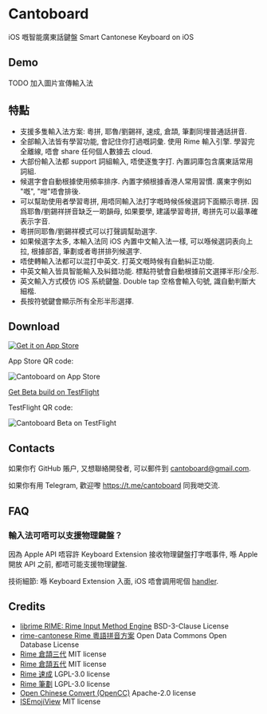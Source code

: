 # Cantoboard
iOS 嘅智能廣東話鍵盤 Smart Cantonese Keyboard on iOS

## Demo
TODO 加入圖片宣傳輸入法

## 特點
- 支援多隻輸入法方案: 粵拼, 耶魯/劉錫祥, 速成, 倉頡, 筆劃同埋普通話拼音. 
- 全部輸入法皆有學習功能, 會記住你打過嘅詞彙. 使用 Rime 輸入引擎. 學習完全離線, 唔會 share 任何個人數據去 cloud.
- 大部份輸入法都 support 詞組輸入, 唔使逐隻字打. 內置詞庫包含廣東話常用詞組.
- 候選字會自動根據使用頻率排序. 內置字頻根據香港人常用習慣. 廣東字例如 "嘅", "咁"唔會排後.
- 可以幫助使用者學習粵拼, 用唔同輸入法打字嘅時候係候選詞下面顯示粵拼. 因爲耶魯/劉錫祥拼音缺乏一啲韻母, 如果要學, 建議學習粵拼, 粵拼先可以最準確表示字音.
- 粵拼同耶魯/劉錫祥模式可以打聲調幫助選字.
- 如果候選字太多, 本輸入法同 iOS 內置中文輸入法一樣, 可以喺候選詞表向上拉, 根據部首, 筆劃或者粵拼排列候選字.
- 唔使轉輸入法都可以混打中英文. 打英文嘅時候有自動糾正功能.
- 中英文輸入皆具智能輸入及糾錯功能. 標點符號會自動根據前文選擇半形/全形.
- 英文輸入方式模仿 iOS 系統鍵盤. Double tap 空格會輸入句號, 識自動判斷大細楷.
- 長按符號鍵會顯示所有全形半形選擇.

## Download
[![Get it on App Store](https://user-images.githubusercontent.com/8400790/130535947-be7cf192-77c7-46da-827b-a8b92f9b76ff.png)](https://apps.apple.com/us/app/cantoboard/id1556817074)

App Store QR code:

![Cantoboard on App Store](https://user-images.githubusercontent.com/8400790/130536100-c1374acf-2662-44d2-a83c-13849722670c.png)

[Get Beta build on TestFlight](https://testflight.apple.com/join/zq9YSjuv)

TestFlight QR code:

![Cantoboard Beta on TestFlight](https://user-images.githubusercontent.com/8400790/130536005-86aeacbc-4be9-43fe-ac49-dcf688eb4f40.png)

## Contacts
如果你冇 GitHub 賬户, 又想聯絡開發者, 可以郵件到 cantoboard@gmail.com. 

如果你有用 Telegram, 歡迎嚟 https://t.me/cantoboard 同我哋交流.

## FAQ
### 輸入法可唔可以支援物理鍵盤？
因為 Apple API 唔容許 Keyboard Extension 接收物理鍵盤打字嘅事件, 喺 Apple 開放 API 之前, 都唔可能支援物理鍵盤.

技術細節: 喺 Keyboard Extension 入面, iOS 唔會調用呢個 [handler](https://developer.apple.com/documentation/gamecontroller/gckeyboardinput/3626180-keychangedhandler).

## Credits
- [librime RIME: Rime Input Method Engine](https://github.com/rime/librime) BSD-3-Clause License
- [rime-cantonese Rime 粵語拼音方案](https://github.com/rime/rime-cantonese) Open Data Commons Open Database License
- [Rime 倉頡三代](https://github.com/Arthurmcarthur/Cangjie3-Plus) MIT license
- [Rime 倉頡五代](https://github.com/Jackchows/Cangjie5) MIT license
- [Rime 速成](https://github.com/rime/rime-quick) LGPL-3.0 license
- [Rime 筆劃](https://github.com/rime/rime-stroke) LGPL-3.0 license
- [Open Chinese Convert (OpenCC)](https://github.com/BYVoid/OpenCC) Apache-2.0 license
- [ISEmojiView](https://github.com/isaced/ISEmojiView) MIT license
